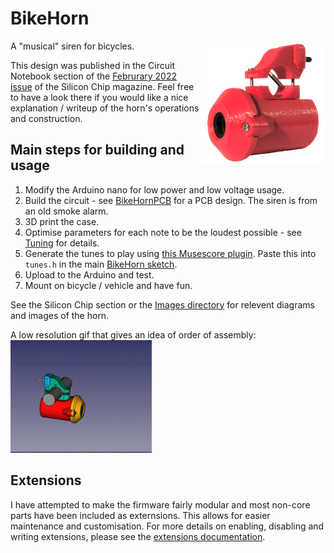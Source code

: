 # BikeHorn
A "musical" siren for bicycles.
<img alt="Overview photo of the horn from an angle" src="Images/Overview_NB_Small.png" width="200px" align="right">

This design was published in the Circuit Notebook section of the [Februrary 2022 issue](https://www.siliconchip.com.au/Issue/2022/February) of the Silicon Chip magazine. Feel free to have a look there if you would like a nice explanation / writeup of the horn's operations and construction.

## Main steps for building and usage
1. Modify the Arduino nano for low power and low voltage usage.
2. Build the circuit - see [BikeHornPCB](BikeHornPCB) for a PCB design. The siren is from an old smoke alarm.
3. 3D print the case.
4. Optimise parameters for each note to be the loudest possible - see [Tuning](Tuning) for details.
5. Generate the tunes to play using [this Musescore plugin](https://github.com/jgOhYeah/TunePlayer/blob/main/extras/MusescorePlugin.md). Paste this into `tunes.h` in the main [BikeHorn sketch](BikeHorn).
6. Upload to the Arduino and test.
7. Mount on bicycle / vehicle and have fun.

See the Silicon Chip section or the [Images directory](Images) for relevent diagrams and images of the horn.

A low resolution gif that gives an idea of order of assembly:  
![AssemblyGIF.gif](Images/AssemblyGIF.gif)

## Extensions
I have attempted to make the firmware fairly modular and most non-core parts have been included as externsions. This allows for easier maintenance and customisation. For more details on enabling, disabling and writing extensions, please see the [extensions documentation](Extensions.md).